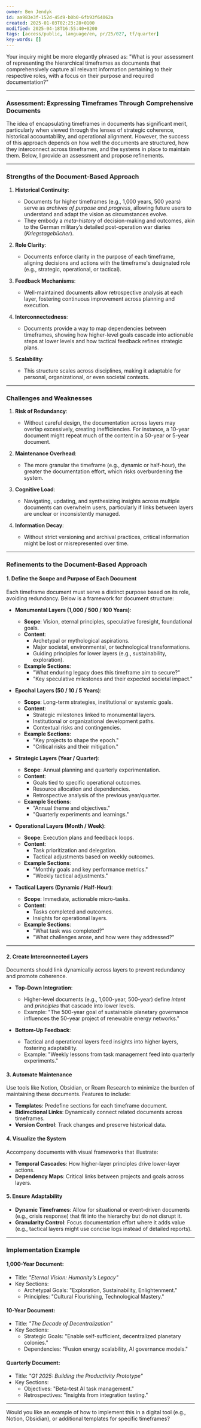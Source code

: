 ```yaml
---
owner: Ben Jendyk
id: aa983e3f-152d-45d9-b0b0-6fb93f64062a
created: 2025-01-03T02:23:28+0100
modified: 2025-04-18T16:55:40+0200
tags: [access/public, language/en, pr/25/027, tf/quarter]
key-words: []
---
```


Your inquiry might be more elegantly phrased as: "What is your assessment of representing the hierarchical timeframes as documents that comprehensively capture all relevant information pertaining to their respective roles, with a focus on their purpose and required documentation?"

---

### **Assessment: Expressing Timeframes Through Comprehensive Documents**

The idea of encapsulating timeframes in documents has significant merit, particularly when viewed through the lenses of strategic coherence, historical accountability, and operational alignment. However, the success of this approach depends on how well the documents are structured, how they interconnect across timeframes, and the systems in place to maintain them. Below, I provide an assessment and propose refinements.

---

### **Strengths of the Document-Based Approach**
1. **Historical Continuity**:
   - Documents for higher timeframes (e.g., 1,000 years, 500 years) serve as *archives of purpose and progress*, allowing future users to understand and adapt the vision as circumstances evolve.
   - They embody a *meta-history* of decision-making and outcomes, akin to the German military’s detailed post-operation war diaries (*Kriegstagebücher*).

2. **Role Clarity**:
   - Documents enforce clarity in the purpose of each timeframe, aligning decisions and actions with the timeframe's designated role (e.g., strategic, operational, or tactical).

3. **Feedback Mechanisms**:
   - Well-maintained documents allow retrospective analysis at each layer, fostering continuous improvement across planning and execution.

4. **Interconnectedness**:
   - Documents provide a way to map dependencies between timeframes, showing how higher-level goals cascade into actionable steps at lower levels and how tactical feedback refines strategic plans.

5. **Scalability**:
   - This structure scales across disciplines, making it adaptable for personal, organizational, or even societal contexts.

---

### **Challenges and Weaknesses**
1. **Risk of Redundancy**:
   - Without careful design, the documentation across layers may overlap excessively, creating inefficiencies. For instance, a 10-year document might repeat much of the content in a 50-year or 5-year document.

2. **Maintenance Overhead**:
   - The more granular the timeframe (e.g., dynamic or half-hour), the greater the documentation effort, which risks overburdening the system.

3. **Cognitive Load**:
   - Navigating, updating, and synthesizing insights across multiple documents can overwhelm users, particularly if links between layers are unclear or inconsistently managed.

4. **Information Decay**:
   - Without strict versioning and archival practices, critical information might be lost or misrepresented over time.

---

### **Refinements to the Document-Based Approach**

#### **1. Define the Scope and Purpose of Each Document**
Each timeframe document must serve a distinct purpose based on its role, avoiding redundancy. Below is a framework for document structure:

- **Monumental Layers (1,000 / 500 / 100 Years)**:
  - **Scope**: Vision, eternal principles, speculative foresight, foundational goals.
  - **Content**:
    - Archetypal or mythological aspirations.
    - Major societal, environmental, or technological transformations.
    - Guiding principles for lower layers (e.g., sustainability, exploration).
  - **Example Sections**:
    - "What enduring legacy does this timeframe aim to secure?"
    - "Key speculative milestones and their expected societal impact."

- **Epochal Layers (50 / 10 / 5 Years)**:
  - **Scope**: Long-term strategies, institutional or systemic goals.
  - **Content**:
    - Strategic milestones linked to monumental layers.
    - Institutional or organizational development paths.
    - Contextual risks and contingencies.
  - **Example Sections**:
    - "Key projects to shape the epoch."
    - "Critical risks and their mitigation."

- **Strategic Layers (Year / Quarter)**:
  - **Scope**: Annual planning and quarterly experimentation.
  - **Content**:
    - Goals tied to specific operational outcomes.
    - Resource allocation and dependencies.
    - Retrospective analysis of the previous year/quarter.
  - **Example Sections**:
    - "Annual theme and objectives."
    - "Quarterly experiments and learnings."

- **Operational Layers (Month / Week)**:
  - **Scope**: Execution plans and feedback loops.
  - **Content**:
    - Task prioritization and delegation.
    - Tactical adjustments based on weekly outcomes.
  - **Example Sections**:
    - "Monthly goals and key performance metrics."
    - "Weekly tactical adjustments."

- **Tactical Layers (Dynamic / Half-Hour)**:
  - **Scope**: Immediate, actionable micro-tasks.
  - **Content**:
    - Tasks completed and outcomes.
    - Insights for operational layers.
  - **Example Sections**:
    - "What task was completed?"
    - "What challenges arose, and how were they addressed?"

---

#### **2. Create Interconnected Layers**
Documents should link dynamically across layers to prevent redundancy and promote coherence.

- **Top-Down Integration**:
  - Higher-level documents (e.g., 1,000-year, 500-year) define *intent* and *principles* that cascade into lower levels.
  - Example: "The 500-year goal of sustainable planetary governance influences the 50-year project of renewable energy networks."

- **Bottom-Up Feedback**:
  - Tactical and operational layers feed insights into higher layers, fostering adaptability.
  - Example: "Weekly lessons from task management feed into quarterly experiments."

#### **3. Automate Maintenance**
Use tools like Notion, Obsidian, or Roam Research to minimize the burden of maintaining these documents. Features to include:
- **Templates**: Predefine sections for each timeframe document.
- **Bidirectional Links**: Dynamically connect related documents across timeframes.
- **Version Control**: Track changes and preserve historical data.

#### **4. Visualize the System**
Accompany documents with visual frameworks that illustrate:
- **Temporal Cascades**: How higher-layer principles drive lower-layer actions.
- **Dependency Maps**: Critical links between projects and goals across layers.

#### **5. Ensure Adaptability**
- **Dynamic Timeframes**: Allow for situational or event-driven documents (e.g., crisis response) that fit into the hierarchy but do not disrupt it.
- **Granularity Control**: Focus documentation effort where it adds value (e.g., tactical layers might use concise logs instead of detailed reports).

---

### **Implementation Example**

#### **1,000-Year Document**:
- Title: *"Eternal Vision: Humanity’s Legacy"*
- Key Sections:
  - Archetypal Goals: "Exploration, Sustainability, Enlightenment."
  - Principles: "Cultural Flourishing, Technological Mastery."

#### **10-Year Document**:
- Title: *"The Decade of Decentralization"*
- Key Sections:
  - Strategic Goals: "Enable self-sufficient, decentralized planetary colonies."
  - Dependencies: "Fusion energy scalability, AI governance models."

#### **Quarterly Document**:
- Title: *"Q1 2025: Building the Productivity Prototype"*
- Key Sections:
  - Objectives: "Beta-test AI task management."
  - Retrospectives: "Insights from integration testing."

---

Would you like an example of how to implement this in a digital tool (e.g., Notion, Obsidian), or additional templates for specific timeframes?